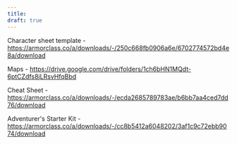 ```yaml
---
title: 
draft: true
---
```

Character sheet template - https://armorclass.co/a/downloads/-/250c668fb0906a6e/6702774572bd4e8a/download

Maps - https://drive.google.com/drive/folders/1ch6bHN1MQdt-6ptCZdfs8jLRsvHfqBbd

Cheat Sheet - https://armorclass.co/a/downloads/-/ecda2685789783ae/b6bb7aa4ced7dd76/download

Adventurer's Starter Kit - https://armorclass.co/a/downloads/-/cc8b5412a6048202/3af1c9c72ebb9074/download